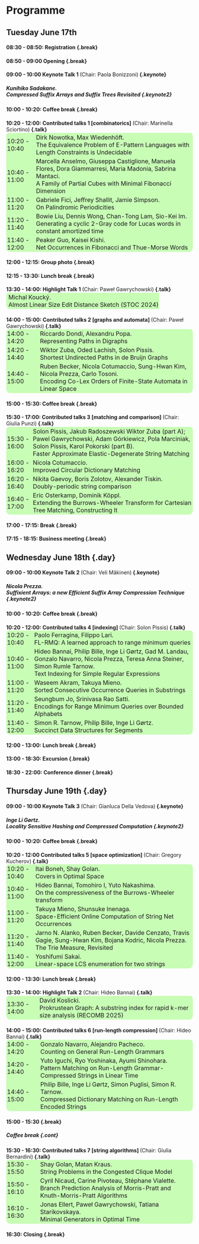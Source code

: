 <style type="text/css">
tbody { 
  width:100%;
  border: 0px;
  border-collapse:collapse;
}
table { 
  width:100%;
  border: 0px;
  border-collapse:collapse;
  border-radius: 11px; 
  margin-top: -20px;
}
th { 
  padding:1px;
  border: 0px;
  font-size: 16px; 
}
td { padding:2px;
  background-color: #c7fdb5; 
  }
.keynote {
    background-color: #ffffc2;
    padding: 5px;
    border: 1px solid #000;
    border-radius: 11px;
  display:block;
}
.keynote2 {
  background-color: #ffffc2;
  padding: 8px;
  border: 0px solid #000;
  border-radius: 11px;
  font-size: 14px; 
  font-weight: normal;
  display:block;
  margin-top: -20px;
}
.break {
    background-color: #ffcfdc;
    padding: 5px;
    border: 1px solid #000;
    border-radius: 11px;
  display:block;
}
.talk {
  background-color: #c7fdb5; 
    padding: 5px;
    border: 1px solid #000;
    border-radius: 11px;
  display:block;
}
.chair {
	font-size: 14px; 
  font-weight: normal;
  display:inline;
}
.day {
	margin-top: 50px; 
}
</style>

# Programme


## Tuesday June 17th

#### 08:30 - 08:50: Registration {.break}

#### 08:50 - 09:00 Opening {.break}

  
#### 09:00 - 10:00 Keynote Talk 1 <div class="chair">(Chair: Paola Bonizzoni)</div> {.keynote}
##### Kunihiko Sadakane.<br> Compressed Suffix Arrays and Suffix Trees Revisited {.keynote2}

#### 10:00 - 10:20: Coffee break {.break}
  
#### 10:20 - 12:00: Contributed talks 1 [combinatorics] <div class="chair">(Chair: Marinella Sciortino)</div> {.talk}

| <a></a> | <a></a> |
| --- | :--- |
| 10:20 - 10:40 | Dirk Nowotka, Max Wiedenhöft.<br> The Equivalence Problem of E-Pattern Languages with Length Constraints is Undecidable |
| 10:40 - 11:00 | Marcella Anselmo, Giuseppa Castiglione, Manuela Flores, Dora Giammarresi, Maria Madonia, Sabrina Mantaci.<br> A Family of Partial Cubes with Minimal Fibonacci Dimension |
| 11:00 - 11:20 | Gabriele Fici, Jeffrey Shallit, Jamie Simpson.<br> On Palindromic Periodicities |
| 11:20 - 11:40 | Bowie Liu, Dennis Wong, Chan-Tong Lam, Sio-Kei Im.<br> Generating a cyclic 2-Gray code for Lucas words in constant amortized time |
| 11:40 - 12:00 | Peaker Guo, Kaisei Kishi.<br>  Net Occurrences in Fibonacci and Thue-Morse Words |


#### 12:00 - 12:15: Group photo {.break}
  
#### 12:15 - 13:30: Lunch break {.break}
  
#### 13:30 - 14:00: Highlight Talk 1 <div class="chair">(Chair: Paweł Gawrychowski)</div> {.talk}
	
| <a></a> | <a></a> |
| --- | :--- |
|  | Michal Koucký.<br> Almost Linear Size Edit Distance Sketch (STOC 2024) |


#### 14:00 - 15:00: Contributed talks 2 [graphs and automata] <div class="chair">(Chair: Paweł Gawrychowski)</div>  {.talk}

| <a></a> | <a></a> |
| --- | :--- |
| 14:00 - 14:20 | Riccardo Dondi, Alexandru Popa.<br>  Representing Paths in Digraphs
| 14:20 - 14:40 | Wiktor Zuba, Oded Lachish, Solon Pissis.<br> Shortest Undirected Paths in de Bruijn Graphs
| 14:40 - 15:00 | Ruben Becker, Nicola Cotumaccio, Sung-Hwan Kim, Nicola Prezza, Carlo Tosoni.<br> Encoding Co-Lex Orders of Finite-State Automata in Linear Space
	
#### 15:00 - 15:30: Coffee break {.break}
  
#### 15:30 - 17:00: Contributed talks 3 [matching and comparison] <div class="chair">(Chair: Giulia Punzi)</div> {.talk}

| <a></a> | <a></a> |
| --- | :--- |
| 15:30 - 16:00 | Solon Pissis, Jakub Radoszewski Wiktor Zuba (part A); Pawel Gawrychowski, Adam Górkiewicz, Pola Marciniak, Solon Pissis, Karol Pokorski (part B).<br>  Faster Approximate Elastic-Degenerate String Matching
| 16:00 - 16:20 | Nicola Cotumaccio.<br> Improved Circular Dictionary Matching |
| 16:20 - 16:40 | Nikita Gaevoy, Boris Zolotov, Alexander Tiskin.<br> Doubly-periodic string comparison |
| 16:40 - 17:00 | Eric Osterkamp, Dominik Köppl.<br> Extending the Burrows-Wheeler Transform for Cartesian Tree Matching, Constructing It |


#### 17:00 - 17:15: Break {.break}

#### 17:15 - 18:15: Business meeting {.break}
	
## Wednesday June 18th {.day}


#### 09:00 - 10:00 Keynote Talk 2 <div class="chair">(Chair: Veli Mäkinen)</div> {.keynote}
##### Nicola Prezza.<br> Suffixient Arrays: a new Efficient Suffix Array Compression Technique {.keynote2}

#### 10:00 - 10:20: Coffee break {.break}

#### 10:20 - 12:00: Contributed talks 4 [indexing] <div class="chair">(Chair: Solon Pissis)</div> {.talk}

| <a></a> | <a></a> |
| --- | :--- |
| 10:20 - 10:40 | Paolo Ferragina, Filippo Lari.<br> FL-RMQ: A learned approach to range minimum queries |
| 10:40 - 11:00 | Hideo Bannai, Philip Bille, Inge Li Gørtz, Gad M. Landau, Gonzalo Navarro, Nicola Prezza, Teresa Anna Steiner, Simon Rumle Tarnow.<br> Text Indexing for Simple Regular Expressions |
| 11:00 - 11:20 | Waseem Akram, Takuya Mieno.<br> Sorted Consecutive Occurrence Queries in Substrings |
| 11:20 - 11:40 | Seungbum Jo, Srinivasa Rao Satti.<br> Encodings for Range Minimum Queries over Bounded Alphabets |
| 11:40 - 12:00 | Simon R. Tarnow, Philip Bille, Inge Li Gørtz.<br> Succinct Data Structures for Segments |
	
#### 12:00 - 13:00: Lunch break {.break}
#### 13:00 - 18:30: Excursion {.break}
#### 18:30 - 22:00: Conference dinner {.break}

## Thursday June 19th {.day}

#### 09:00 - 10:00 Keynote Talk 3 <div class="chair">(Chair: Gianluca Della Vedova)</div> {.keynote}
##### Inge Li Gørtz.<br> Locality Sensitive Hashing and Compressed Computation {.keynote2}
 
#### 10:00 - 10:20: Coffee break {.break}
  
#### 10:20 - 12:00 Contributed talks 5 [space optimization] <div class="chair">(Chair: Gregory Kucherov)</div> {.talk}

| <a></a> | <a></a> |
| --- | :--- |
| 10:20 - 10:40 | Itai Boneh, Shay Golan.<br> Covers in Optimal Space |
| 10:40 - 11:00 | Hideo Bannai, Tomohiro I, Yuto Nakashima.<br> On the compressiveness of the Burrows-Wheeler transform |
| 11:00 - 11:20 | Takuya Mieno, Shunsuke Inenaga.<br> Space-Efficient Online Computation of String Net Occurrences |
| 11:20 - 11:40 | Jarno N. Alanko, Ruben Becker, Davide Cenzato, Travis Gagie, Sung-Hwan Kim, Bojana Kodric, Nicola Prezza.<br>  The Trie Measure, Revisited |
| 11:40 - 12:00 | Yoshifumi Sakai.<br> Linear-space LCS enumeration for two strings |
	
#### 12:00 - 13:30: Lunch break {.break}
	
#### 13:30 - 14:00: Highlight Talk 2 <div class="chair">(Chair: Hideo Bannai)</div> {.talk}
	
| <a></a> | <a></a> |
| --- | :--- |
| 13:30 - 14:00 | David Koslicki.<br> Prokrustean Graph: A substring index for rapid k-mer size analysis (RECOMB 2025) |

#### 14:00 - 15:00: Contributed talks 6 [run-length compression] <div class="chair">(Chair: Hideo Bannai)</div> {.talk}

| <a></a> | <a></a> |
| --- | :--- |
| 14:00 - 14:20 | Gonzalo Navarro, Alejandro Pacheco.<br> Counting on General Run-Length Grammars |
| 14:20 - 14:40 | Yuto Iguchi, Ryo Yoshinaka, Ayumi Shinohara.<br> Pattern Matching on Run-Length Grammar-Compressed Strings in Linear Time |
| 14:40 - 15:00 | Philip Bille, Inge Li Gørtz, Simon Puglisi, Simon R. Tarnow.<br> Compressed Dictionary Matching on Run-Length Encoded Strings |
	
#### 15:00 - 15:30 {.break}
##### Coffee break {.cont}
	
#### 15:30 - 16:30: Contributed talks 7 [string algorithms] <div class="chair">(Chair: Giulia Bernardini)</div> {.talk}

| <a></a> | <a></a> |
| --- | :--- |
| 15:30 - 15:50 | Shay Golan, Matan Kraus.<br> String Problems in the Congested Clique Model |
| 15:50 - 16:10 | Cyril Nicaud, Carine Pivoteau, Stéphane Vialette.<br> Branch Prediction Analysis of Morris-Pratt and Knuth-Morris-Pratt Algorithms |
| 16:10 - 16:30 | Jonas Ellert, Paweł Gawrychowski, Tatiana Starikovskaya.<br>  Minimal Generators in Optimal Time |
	
#### 16:30:  Closing {.break}
